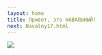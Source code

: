 ```yaml
---
layout: home
title: Привет, это НАВАЛЬНЫЙ!
next: Navalny17.html
---
```


[![](https://shabbat.lamourism.com/Wonderland/Rabbit107.jpg)](https://moses.lamourism.com/lgbt.jpg)
